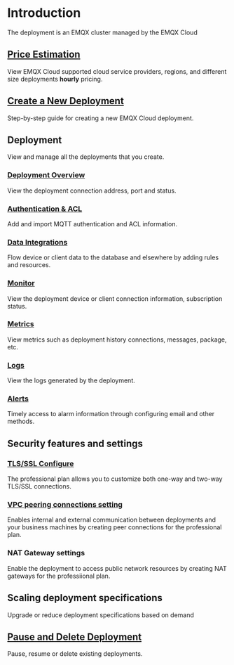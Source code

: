 # Introduction

The deployment is an EMQX cluster managed by the EMQX Cloud




## [Price Estimation](../price/calculator.md)
View EMQX Cloud supported cloud service providers, regions, and different size deployments **hourly** pricing.



## [Create a New Deployment](./create_deployment.md)

Step-by-step guide for creating a new EMQX Cloud deployment.



## Deployment

View and manage all the deployments that you create.

### [Deployment Overview](./view_deployment.md)

View the deployment connection address, port and status.


### [Authentication & ACL](./auth.md)

Add and import MQTT authentication and ACL information.

### [Data Integrations](../rule_engine/introduction.md)

Flow device or client data to the database and elsewhere by adding rules and resources.

### [Monitor](./monitors.md)

View the deployment device or client connection information, subscription status.

### [Metrics](./metrics.md)

View metrics such as deployment history connections, messages, package, etc.

### [Logs](./logs.md)

View the logs generated by the deployment.

### [Alerts](./alerts.md)

Timely access to alarm information through configuring email and other methods.



## Security features and settings

### [TLS/SSL Configure](./tls_ssl.md)

The professional plan allows you to customize both one-way and two-way TLS/SSL connections.


### [VPC peering connections setting](./vpc_peering.md)

Enables internal and external communication between deployments and your business machines by creating peer connections for the professional plan.


### NAT Gateway settings

Enable the deployment to access public network resources by creating NAT gateways for the professiional plan.


## Scaling deployment specifications
Upgrade or reduce deployment specifications based on demand


## [Pause and Delete Deployment](./delete_deployment.md)

Pause, resume or delete existing deployments.








